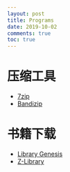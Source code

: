 ```yaml
---
layout: post
title: Programs
date: 2019-10-02
comments: true
toc: true
---
```


# 压缩工具
* [7zip](https://www.7-zip.org/)
* [Bandizip](https://www.bandisoft.com/bandizip/)

# 书籍下载
* [Library Genesis](http://gen.lib.rus.ec/)
* [Z-Library](https://z-lib.org/)

